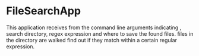 # FileSearchApp
This application receives from the command line arguments indicating , search directory, regex expression and where to save the 
found files. files in the directory are walked find out if they match within a certain regular expression.
